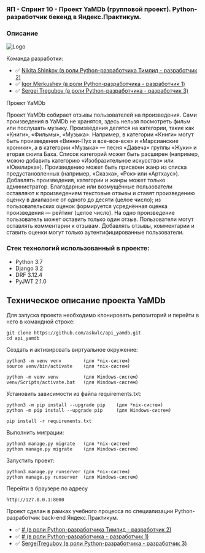 ### ЯП - Спринт 10 - Проект YaMDb (групповой проект). Python-разработчик бекенд в Яндекс.Практикум.
### Описание

![Logo](https://cdn-irec.r-99.com/sites/default/files/product-images/399872/EOXOqQkXnjTMTRnIpMUSvQ.jpg)

Команда разработки:

- :white_check_mark: [Nikita Shinkov (в роли Python-разработчика Тимлид - разработчик 2)](https://github.com/#)
- :white_check_mark: [Igor Merkushev (в роли Python-разработчика - разработчик 1)](https://github.com/#)
- :white_check_mark: [Sergei Tregubov (в роли Python-разработчика - разработчик 3)](https://github.com/SergeiTregubov/)


Проект YaMDb

Проект YaMDb собирает отзывы пользователей на произведения. Сами произведения в YaMDb не хранятся, здесь нельзя посмотреть фильм или послушать музыку.
Произведения делятся на категории, такие как «Книги», «Фильмы», «Музыка». Например, в категории «Книги» могут быть произведения «Винни-Пух и все-все-все» и «Марсианские хроники», а в категории «Музыка» — песня «Давеча» группы «Жуки» и вторая сюита Баха. Список категорий может быть расширен (например, можно добавить категорию «Изобразительное искусство» или «Ювелирка»). 
Произведению может быть присвоен жанр из списка предустановленных (например, «Сказка», «Рок» или «Артхаус»). 
Добавлять произведения, категории и жанры может только администратор.
Благодарные или возмущённые пользователи оставляют к произведениям текстовые отзывы и ставят произведению оценку в диапазоне от одного до десяти (целое число); из пользовательских оценок формируется усреднённая оценка произведения — рейтинг (целое число). На одно произведение пользователь может оставить только один отзыв.
Пользователи могут оставлять комментарии к отзывам.
Добавлять отзывы, комментарии и ставить оценки могут только аутентифицированные пользователи.

### Стек технологий использованный в проекте:
- Python 3.7
- Django 3.2
- DRF 3.12.4
- PyJWT 2.1.0


## Техническое описание проекта YaMDb
Для запуска проекта необходимо клонировать репозиторий и перейти в него в командной строке:
```
git clone https://github.com/askwlc/api_yamdb.git
cd api_yamdb
```

Cоздать и активировать виртуальное окружение:
```
python3 -m venv venv        (для *nix-систем)
source venv/bin/activate    (для *nix-систем)
```
```
python -m venv venv         (для Windows-систем)
venv/Scripts/activate.bat   (для Windows-систем)
```

Установить зависимости из файла requirements.txt:
```
python3 -m pip install --upgrade pip    (для *nix-систем)
python -m pip install --upgrade pip     (для Windows-систем)
```
```
pip install -r requirements.txt
```
Выполнить миграции:
```
python3 manage.py migrate   (для *nix-систем)
python manage.py migrate    (для Windows-систем)
```
Запустить проект:
```
python3 manage.py runserver (для *nix-систем)
python manage.py runserver  (для Windows-систем)
```

Перейти в браузере по адресу
```
http://127.0.0.1:8000
```
Проект сделан в рамках учебного процесса по специализации Python-разработчик back-end Яндекс.Практикум.

- :white_check_mark: [# (в роли Python-разработчика Тимлид - разработчик 2)](https://github.com/#)
- :white_check_mark: [# (в роли Python-разработчика - разработчик 1)](https://github.com/#)
- :white_check_mark: [SergeiTregubov (в роли Python-разработчика - разработчик 3)](https://github.com/SergeiTregubov/)

